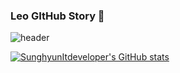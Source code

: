 ### Leo GItHub Story 👋
![header](https://capsule-render.vercel.app/api?text=AhnSungHyun&animation=fadeIn)


[![SunghyunItdeveloper's GitHub stats](https://github-readme-stats.vercel.app/api?username=SunghyunItdeveloper)](https://github.com/SunghyunItdeveloper/github-readme-stats)
<!--
**SunghyunItdeveloper/SunghyunItdeveloper** is a ✨ _special_ ✨ repository because its `README.md` (this file) appears on your GitHub profile.

Here are some ideas to get you started:

- 🔭 I’m currently working on ...
- 🌱 I’m currently learning ...
- 👯 I’m looking to collaborate on ...
- 🤔 I’m looking for help with ...
- 💬 Ask me about ...
- 📫 How to reach me: ...
- 😄 Pronouns: ...
- ⚡ Fun fact: ...
-->
